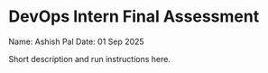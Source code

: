 # DevOps Intern Final Assessment

Name: Ashish Pal
Date: 01 Sep 2025

Short description and run instructions here.
